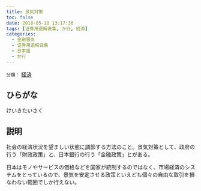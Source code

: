 ```yaml
---
title: 景気対策
toc: false
date: 2018-05-18 13:17:36
tags: [证券用语解说集, か行, 経済]
categories:
  - 金融服务
  - 证券用语解说集
  - 日本語
  - か行
---
```


`分類：` [経済](/tags/経済/)

## ひらがな

けいきたいさく

## 説明

社会の経済状況を望ましい状態に調節する方法のこと。景気対策として、政府の行う「財政政策」と、日本銀行の行う「金融政策」とがある。

日本はモノやサービスの価格などを国家が統制するのではなく、市場経済のシステムをとっているので、景気を安定させる政策といえども個々の自由な取引を損なわない範囲でしか行えない。
